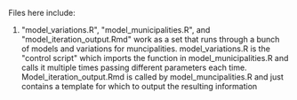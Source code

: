 Files here include:

1. "model_variations.R", "model_municipalities.R", and "model_iteration_output.Rmd" work as a set that runs through a bunch of models and variations for muncipalities. model_variations.R is the "control script" which imports the function in model_municipalities.R and calls it multiple times passing different parameters each time. Model_iteration_output.Rmd is called by model_muncipalities.R and just contains a template for which to output the resulting information
